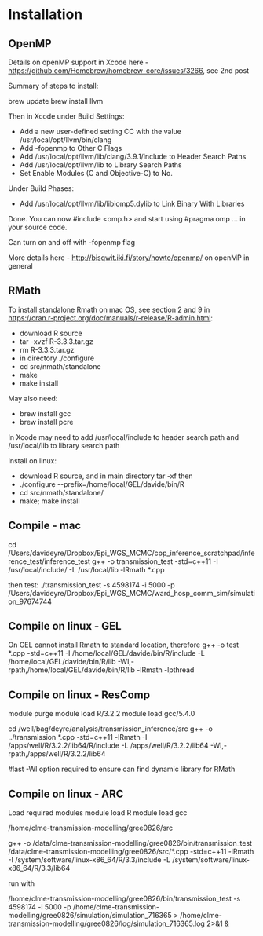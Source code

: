 Installation
============

OpenMP
------

Details on openMP support in Xcode here - https://github.com/Homebrew/homebrew-core/issues/3266, see 2nd post

Summary of steps to install:

brew update
brew install llvm

Then in Xcode under Build Settings:

* Add a new user-defined setting CC with the value /usr/local/opt/llvm/bin/clang
* Add -fopenmp to Other C Flags
* Add /usr/local/opt/llvm/lib/clang/3.9.1/include to Header Search Paths
* Add /usr/local/opt/llvm/lib to Library Search Paths
* Set Enable Modules (C and Objective-C) to No.

Under Build Phases:

* Add /usr/local/opt/llvm/lib/libiomp5.dylib to Link Binary With Libraries

Done. You can now #include <omp.h> and start using #pragma omp ... in your source code.

Can turn on and off with -fopenmp flag

More details here - http://bisqwit.iki.fi/story/howto/openmp/ on openMP in general


RMath
-----

To install standalone Rmath on mac OS, see section 2 and 9 in https://cran.r-project.org/doc/manuals/r-release/R-admin.html:

* download R source
* tar -xvzf R-3.3.3.tar.gz
* rm R-3.3.3.tar.gz
* in directory ./configure
* cd src/nmath/standalone
* make
* make install

May also need:

* brew install gcc
* brew install pcre

In Xcode may need to add /usr/local/include to header search path and /usr/local/lib to library search path


Install on linux:

* download R source, and in main directory tar -xf then
* ./configure --prefix=/home/local/GEL/davide/bin/R
* cd src/nmath/standalone/
* make; make install


Compile - mac
-------------
cd /Users/davideyre/Dropbox/Epi_WGS_MCMC/cpp_inference_scratchpad/inference_test/inference_test
g++ -o transmission_test -std=c++11 -I /usr/local/include/ -L /usr/local/lib -lRmath *.cpp

then test:
./transmission_test -s 4598174 -i 5000 -p /Users/davideyre/Dropbox/Epi_WGS_MCMC/ward_hosp_comm_sim/simulation_97674744

Compile on linux - GEL
----------------------

On GEL cannot install Rmath to standard location, therefore
g++ -o test *.cpp -std=c++11 -I /home/local/GEL/davide/bin/R/include -L /home/local/GEL/davide/bin/R/lib -Wl,-rpath,/home/local/GEL/davide/bin/R/lib -lRmath -lpthread

Compile on linux - ResComp
----------------------

module purge
module load R/3.2.2
module load gcc/5.4.0

cd /well/bag/deyre/analysis/transmission_inference/src
g++ -o ../transmission *.cpp -std=c++11 -lRmath -I /apps/well/R/3.2.2/lib64/R/include -L /apps/well/R/3.2.2/lib64 -Wl,-rpath,/apps/well/R/3.2.2/lib64

#last -Wl option required to ensure can find dynamic library for RMath

Compile on linux - ARC
----------------------

Load required modules
module load R
module load gcc

/home/clme-transmission-modelling/gree0826/src

g++ -o /data/clme-transmission-modelling/gree0826/bin/transmission_test /data/clme-transmission-modelling/gree0826/src/*.cpp -std=c++11 -lRmath -I /system/software/linux-x86_64/R/3.3/include -L /system/software/linux-x86_64/R/3.3/lib64

run with

/home/clme-transmission-modelling/gree0826/bin/transmission_test -s 4598174 -i 5000 -p /home/clme-transmission-modelling/gree0826/simulation/simulation_716365 > /home/clme-transmission-modelling/gree0826/log/simulation_716365.log 2>&1 &


